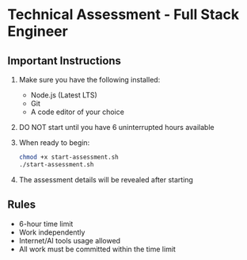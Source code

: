 # Technical Assessment - Full Stack Engineer

## Important Instructions
1. Make sure you have the following installed:
   - Node.js (Latest LTS)
   - Git
   - A code editor of your choice

2. DO NOT start until you have 6 uninterrupted hours available

3. When ready to begin:
   ```bash
   chmod +x start-assessment.sh
   ./start-assessment.sh
   ```

4. The assessment details will be revealed after starting

## Rules
- 6-hour time limit
- Work independently
- Internet/AI tools usage allowed
- All work must be committed within the time limit